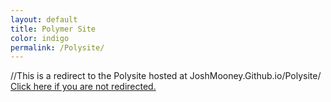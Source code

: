 ```yaml
---
layout: default
title: Polymer Site
color: indigo
permalink: /Polysite/
---
```


//This is a redirect to the Polysite hosted at JoshMooney.Github.io/Polysite/
<a href="https://JoshMooney.github.io/Polysite/">Click here if you are not redirected.<a>
<script>location='https://JoshMooney.github.io/Polysite/'</script>